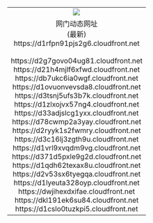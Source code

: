﻿<table>
  <tr></tr>
  <tr><td colspan=2 align=center><img src="https://d1rfpn91pjs2g6.cloudfront.net/Up/oGate.jpg" /></td></tr>
  <tr><td colspan=2 align=center>网门动态网址<br/>(最新)
<br>https://d1rfpn91pjs2g6.cloudfront.net
<br/>
<br>https://d2g7govo04ug81.cloudfront.net
<br>https://d21h4mjlf6xfwd.cloudfront.net
<br>https://db7ukc6ia0wgf.cloudfront.net
<br>https://d1ovuonvevsda8.cloudfront.net
<br>https://d3tsnj5ufs3b7k.cloudfront.net
<br>https://d1zlxojvx57ng4.cloudfront.net
<br>https://d33adjslcg1yxx.cloudfront.net
<br>https://d78cwmp2a3yay.cloudfront.net
<br>https://d2ryyk1s2fwmry.cloudfront.net
<br>https://d3c16lj3zgth9u.cloudfront.net
<br>https://d1vrl9xvqdm9vg.cloudfront.net
<br>https://d371d5pxle9g2d.cloudfront.net
<br>https://d1qdh62texax8u.cloudfront.net
<br>https://d2v53sx6tyegqa.cloudfront.net
<br>https://d1lyeuta328oyp.cloudfront.net
<br>https://dwjihexdxifae.cloudfront.net
<br>https://dkl191ek6su84.cloudfront.net
<br>https://d1cslo0tuzkpi5.cloudfront.net
    </td>
  </tr>
</table>

